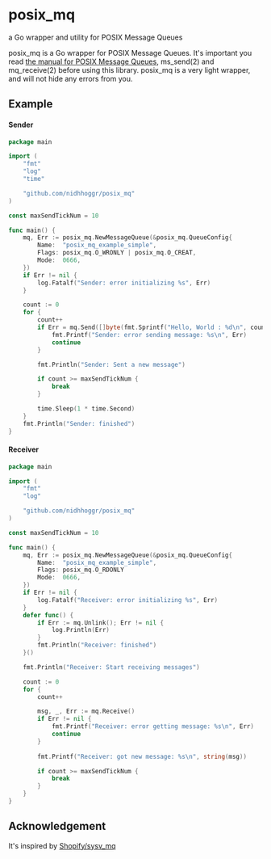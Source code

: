 # posix_mq

a Go wrapper and utility for POSIX Message Queues

posix_mq is a Go wrapper for POSIX Message Queues. It's important you read [the manual for POSIX Message Queues](http://man7.org/linux/man-pages/man7/mq_overview.7.html), ms_send(2) and mq_receive(2) before using this library. posix_mq is a very light wrapper, and will not hide any errors from you.

## Example

#### Sender

```go
package main

import (
	"fmt"
	"log"
	"time"

	"github.com/nidhhoggr/posix_mq"
)

const maxSendTickNum = 10

func main() {
	mq, Err := posix_mq.NewMessageQueue(&posix_mq.QueueConfig{
		Name:  "posix_mq_example_simple",
		Flags: posix_mq.O_WRONLY | posix_mq.O_CREAT,
		Mode:  0666,
	})
	if Err != nil {
		log.Fatalf("Sender: error initializing %s", Err)
	}

	count := 0
	for {
		count++
		if Err = mq.Send([]byte(fmt.Sprintf("Hello, World : %d\n", count)), 0); Err != nil {
			fmt.Printf("Sender: error sending message: %s\n", Err)
			continue
		}

		fmt.Println("Sender: Sent a new message")

		if count >= maxSendTickNum {
			break
		}

		time.Sleep(1 * time.Second)
	}
	fmt.Println("Sender: finished")
}
```

#### Receiver

```go
package main

import (
	"fmt"
	"log"

	"github.com/nidhhoggr/posix_mq"
)

const maxSendTickNum = 10

func main() {
	mq, Err := posix_mq.NewMessageQueue(&posix_mq.QueueConfig{
		Name:  "posix_mq_example_simple",
		Flags: posix_mq.O_RDONLY
		Mode:  0666,
	})
	if Err != nil {
		log.Fatalf("Receiver: error initializing %s", Err)
	}
	defer func() {
		if Err := mq.Unlink(); Err != nil {
			log.Println(Err)
		}
		fmt.Println("Receiver: finished")
	}()

	fmt.Println("Receiver: Start receiving messages")

	count := 0
	for {
		count++

		msg, _, Err := mq.Receive()
		if Err != nil {
			fmt.Printf("Receiver: error getting message: %s\n", Err)
			continue
		}
		
		fmt.Printf("Receiver: got new message: %s\n", string(msg))

		if count >= maxSendTickNum {
			break
		}
	}
}
```

## Acknowledgement

It's inspired by [Shopify/sysv_mq](https://github.com/Shopify/sysv_mq)
